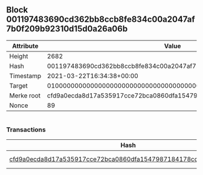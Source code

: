 ## Block 001197483690cd362bb8ccb8fe834c00a2047af7b0f209b92310d15d0a26a06b

Attribute | Value
--- | ---
Height | 2682
Hash | 001197483690cd362bb8ccb8fe834c00a2047af7b0f209b92310d15d0a26a06b
Timestamp | 2021-03-22T16:34:38+00:00
Target | 0100000000000000000000000000000000000000000000000000000000000000
Merke root | cfd9a0ecda8d17a535917cce72bca0860dfa1547987184178cd3dbca028cb789
Nonce | 89

```

```

### Transactions

Hash | Amount
--- | ---
[cfd9a0ecda8d17a535917cce72bca0860dfa1547987184178cd3dbca028cb789](cfd9a0ecda8d17a535917cce72bca0860dfa1547987184178cd3dbca028cb789.md) | 10.00000000 SKEPTI 

